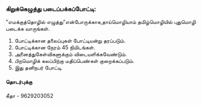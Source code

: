 ### கிறுக்கெழுத்து படைப்பக்கப்போட்டி:
 ”எமக்குத்தொழில் எழுத்து”என்போருக்காக,தாய்மொழியாம் 
 தமிழ்மொழியில் புதுமொழி படைக்க வாருங்கள்.

  1. போட்டிக்கான தலைப்புகள் போட்டியன்று தரப்படும்.
  2. போட்டிக்கான நேரம் 45 நிமிடங்கள்.
  3. அனைத்துகேள்விகளுக்கும் விடையளிக்கவேண்டும்.
  4. பிறமொழிக் கலப்பிற்கு மதிப்பெண்கள் குறைக்கப்படும்.
  5. இது தனிநபர் போட்டி.

#### தொடர்புக்கு 
கீதா - 9629203052
